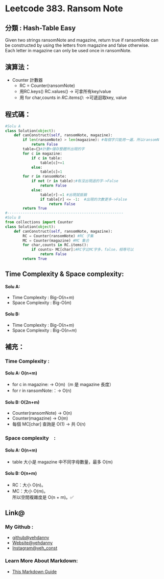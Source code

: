 # Leetcode  383. Ransom Note

## 分類 : Hash-Table Easy
Given two strings ransomNote and magazine, return true if ransomNote can be constructed by using the letters from magazine and false otherwise.<br>
Each letter in magazine can only be used once in ransomNote.
## 演算法：
- Counter 計數器
  - RC = Counter(ransomNote)
  - 用RC.keys() RC.values() → 可拿所有key/value
  - 用 for char,counts in *RC.items()*: →可遞迴取key, value

## 程式碼：
```python
#Solu A
class Solution(object):
    def canConstruct(self, ransomNote, magazine):
        if len(ransomNote) > len(magazine): #每個字只能用一遍，所以ransomNote比magazine長時False
            return False
        table={}#計數+儲存整體所出現的字
        for c in magazine:
            if c in table:
                table[c]+=1
            else:
                table[c]=1
        for r in ransomNote:
            if not (r in table):#有沒出現過的字->False
                return False
            else:
                table[r]-=1 #出現就抵銷
                if table[r] <= -1:  #出現的次數更多->False
                    return False
        return True
#-----------------------------------------------------
#Solu B
from collections import Counter
class Solution(object):
    def canConstruct(self, ransomNote, magazine):
        RC = Counter(ransomNote) #RC 子集
        MC = Counter(magazine) #MC 集合
        for char,counts in RC.items():
            if counts> MC[char]:#RC字比MC字多，false，相等可以
                return False
        return True

```
## Time Complexity & Space complexity:
#### Solu A:
- Time Complexity   :   Big-O(*n+m*)
- Space Complexity   :  Big-O(*m*)

#### Solu B:
- Time Complexity   :   Big-O(*n+m*)
- Space Complexity   :  Big-O(*n+m*)
## 補充：

### Time Complexity :
#### Solu A: O(n+m)
- for c in magazine: → O(m)（m 是 magazine 長度）
- for r in ransomNote:：→ O(n)
#### Solu B: O(2n+m)
- Counter(ransomNote) → O(n)
- Counter(magazine) → O(m)
- 每個 MC[char] 查詢是 O(1) → 共 O(n)
### Space complexity　:
#### Solu A: O(n+m)
- table 大小是 magazine 中不同字母數量，最多 O(m)
#### Solu B: O(n+m)
- RC：大小 O(n)。
- MC：大小 O(m)。<br>
所以空間複雜度是 O(n + m)。✅

## Link@
### My Github : 
- [github@yehdanny](https://github.com/yehdanny)
- [Website@yehdanny](https://yehdanny.github.io/mypage/html/index.html)
- [Instagram@yeh_const](https://www.instagram.com/yeh_const?igsh=MTVlNTl2eGVkeWI2MA%3D%3D&utm_source=qr)
### Learn More About Markdown:
- [This Markdown Guide](https://www.markdownguide.org/)
